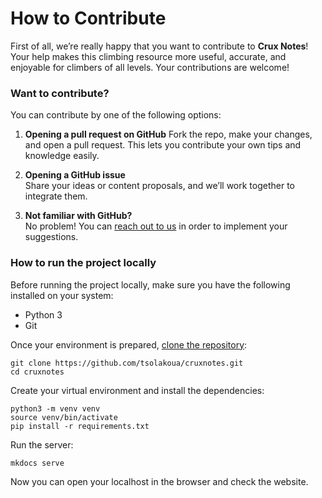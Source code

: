 # How to Contribute

First of all, we’re really happy that you want to contribute to **Crux Notes**! Your help makes this climbing resource more useful, accurate, and enjoyable for climbers of all levels. Your contributions are welcome!

### Want to contribute?

You can contribute by one of the following options:

1. **Opening a pull request on GitHub** 
   Fork the repo, make your changes, and open a pull request. This lets you contribute your own tips and knowledge easily.

2. **Opening a GitHub issue**  
   Share your ideas or content proposals, and we’ll work together to integrate them.

3. **Not familiar with GitHub?**  
   No problem! You can [reach out to us](https://www.linkedin.com/in/tsolakouanna/) in order to implement your suggestions.

### How to run the project locally

Before running the project locally, make sure you have the following installed on your system:

- Python 3
- Git 

Once your environment is prepared, [clone the repository](https://github.com/tsolakoua/cruxnotes): 
```
git clone https://github.com/tsolakoua/cruxnotes.git
cd cruxnotes
```

Create your virtual environment and install the dependencies:

```
python3 -m venv venv
source venv/bin/activate
pip install -r requirements.txt
```

Run the server:

```
mkdocs serve
```

Now you can open your localhost in the browser and check the website. 